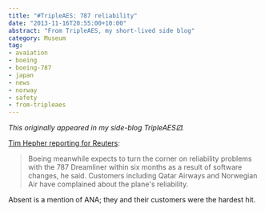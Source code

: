 ```yaml
---
title: "#TripleAES: 787 reliability"
date: "2013-11-16T20:55:00+10:00"
abstract: "From TripleAES, my short-lived side blog"
category: Museum
tag:
- avaiation
- boeing
- boeing-787
- japan
- news
- norway
- safety
- from-tripleaes
---
```

*This originally appeared in my side-blog TripleAES⚂.*

[Tim Hepher reporting for Reuters]\:

> Boeing meanwhile expects to turn the corner on reliability problems with the 787 Dreamliner within six months as a result of software changes, he said. Customers including Qatar Airways and Norwegian Air have complained about the plane's reliability.

Absent is a mention of ANA; they and their customers were the hardest hit.

[Tim Hepher reporting for Reuters]: http://www.reuters.com/article/2013/11/16/us-airshow-dubai-boeing-idUSBRE9AF03E20131116?feedType=RSS&amp;feedName=businessNews

